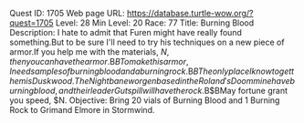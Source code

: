 Quest ID: 1705
Web page URL: https://database.turtle-wow.org/?quest=1705
Level: 28
Min Level: 20
Race: 77
Title: Burning Blood
Description: I hate to admit that Furen might have really found something.But to be sure I'll need to try his techniques on a new piece of armor.If you help me with the materials, $N, then you can have the armor.$B$BTo make this armor, I need samples of burning blood and a burning rock.$B$BThe only place I know to get them is Duskwood.The Nightbane worgen based in the Roland's Doom mine have burning blood, and their leader Gutspill will have the rock.$B$BMay fortune grant you speed, $N.
Objective: Bring 20 vials of Burning Blood and 1 Burning Rock to Grimand Elmore in Stormwind.
